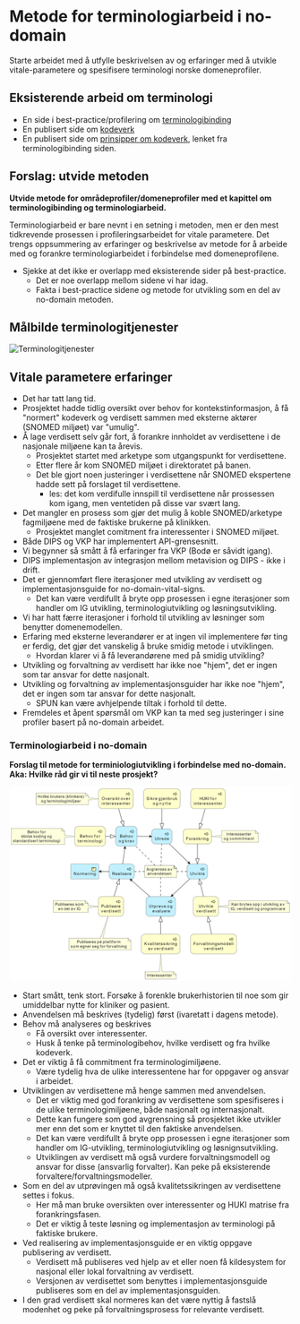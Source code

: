 # Metode for terminologiarbeid i no-domain

Starte arbeidet med å utfylle beskrivelsen av og erfaringer med å utvikle vitale-parametere og spesifisere terminologi norske domeneprofiler.

## Eksisterende arbeid om terminologi

* En side i best-practice/profilering om [terminologibinding](terminologibinding.md)
* En publisert side om [kodeverk](codesystem.md)
* En publisert side om [prinsipper om kodeverk](prinsipper_kodeverk.md), lenket fra terminologibinding siden.

## Forslag: utvide metoden

**Utvide metode for områdeprofiler/domeneprofiler med et kapittel om terminologibinding og terminologiarbeid.**  

Terminologiarbeid er bare nevnt i en setning i metoden, men er den mest tidkrevende prosessen i profileringsarbeidet for vitale parametere. Det trengs oppsummering av erfaringer og beskrivelse av metode for å arbeide med og forankre terminologiarbeidet i forbindelse med domeneprofilene.  

* Sjekke at det ikke er overlapp med eksisterende sider på best-practice.
  * Det er noe overlapp mellom sidene vi har idag.
  * Fakta i best-practice sidene og metode for utvikling som en del av no-domain metoden.

## Målbilde terminologitjenester

![Terminologitjenester](https://www.plantuml.com/plantuml/png/5OqnheD030NxVugV0u3BIAaeKqIvWp5Fi15hhsolK6uVgAOPpKoHxDdh_dShAdjVyBzbjdWGEH_ZMdBhSm-uc2OqHx5ApzVzRNxmbsP43irPiWYeSYIS5fEWKdb5367T1PJmMjHsEuCVA2vlRDTsWYudVm00)

## Vitale parametere erfaringer

* Det har tatt lang tid.
* Prosjektet hadde tidlig oversikt over behov for kontekstinformasjon, å få "normert" kodeverk og verdisett sammen med eksterne aktører (SNOMED miljøet) var "umulig".
* Å lage verdisett selv går fort, å forankre innholdet av verdisettene i de nasjonale miljøene kan ta årevis.
  * Prosjektet startet med arketype som utgangspunkt for verdisettene.
  * Etter flere år kom SNOMED miljøet i direktoratet på banen.  
  * Det ble gjort noen justeringer i verdisettene når SNOMED ekspertene hadde sett på forslaget til verdisettene.  
    * les: det kom verdifulle innspill til verdisettene når prossessen kom igang, men ventetiden på disse var svært lang.
* Det mangler en prosess som gjør det mulig å koble SNOMED/arketype fagmiljøene med de faktiske brukerne på klinikken.  
  * Prosjektet manglet comitment fra interessenter i SNOMED miljøet.
* Både DIPS og VKP har implementert API-grensesnitt.  
* Vi begynner så smått å få erfaringer fra VKP (Bodø er såvidt igang).  
* DIPS implementasjon av integrasjon mellom metavision og DIPS - ikke i drift.  
* Det er gjennomført flere iterasjoner med utvikling av verdisett og implementasjonsguide for no-domain-vital-signs.  
  * Det kan være verdifullt å bryte opp prosessen i egne iterasjoner som handler om IG utvikling, terminologiutvikling og løsningsutvikling.  
* Vi har hatt færre iterasjoner i forhold til utvikling av løsninger som benytter domenemodellen.  
* Erfaring med eksterne leverandører er at ingen vil implementere før ting er ferdig, det gjør det vanskelig å bruke smidig metode i utviklingen.
  * Hvordan klarer vi å få leverandørene med på smidig utvikling?
* Utvikling og forvaltning av verdisett har ikke noe "hjem", det er ingen som tar ansvar for dette nasjonalt.
* Utvikling og forvaltning av implementasjonsguider har ikke noe "hjem", det er ingen som tar ansvar for dette nasjonalt.
  * SPUN kan være avhjelpende tiltak i forhold til dette.
* Fremdeles et åpent spørsmål om VKP kan ta med seg justeringer i sine profiler basert på no-domain arbeidet.

### Terminologiarbeid i no-domain

**Forslag til metode for terminiologiutvikling i forbindelse med no-domain. Aka: Hvilke råd gir vi til neste prosjekt?**

![verdisett utvikling](../images/verdisett-utvikling.png)

* Start smått, tenk stort. Forsøke å forenkle brukerhistorien til noe som gir umiddelbar nytte for kliniker og pasient.
* Anvendelsen må beskrives (tydelig) først (ivaretatt i dagens metode).  
* Behov må analyseres og beskrives  
  * Få oversikt over interessenter.  
  * Husk å tenke på terminologibehov, hvilke verdisett og fra hvilke kodeverk.
* Det er viktig å få commitment fra terminologimiljøene.  
  * Være tydelig hva de ulike interessentene har for oppgaver og ansvar i arbeidet.  
* Utviklingen av verdisettene må henge sammen med anvendelsen.  
  * Det er viktig med god forankring av verdisettene som spesifiseres i de ulike terminologimiljøene, både nasjonalt og internasjonalt.  
  * Dette kan fungere som god avgrensning så prosjektet ikke utvikler mer enn det som er knyttet til den faktiske anvendelsen.  
  * Det kan være verdifullt å bryte opp prosessen i egne iterasjoner som handler om IG-utvikling, terminologiutvikling og løsnignsutvikling.
  * Utviklingen av verdisett må også vurdere forvaltningsmodell og ansvar for disse (ansvarlig forvalter). Kan peke på eksisterende forvaltere/forvaltningsmodeller.  
* Som en del av utprøvingen må også kvalitetssikringen av verdisettene settes i fokus.
  * Her må man bruke oversikten over interessenter og HUKI matrise fra forankringsfasen.  
  * Det er viktig å teste løsning og implementasjon av terminologi på faktiske brukere.
* Ved realisering av implementasjonsguide er en viktig oppgave publisering av verdisett.
  * Verdisett må publiseres ved hjelp av et eller noen få kildesystem for nasjonal eller lokal forvaltning av verdisett.  
  * Versjonen av verdisettet som benyttes i implementasjonsguide publiseres som en del av implementasjonsguiden.  
* I den grad verdisett skal normeres kan det være nyttig å fastslå modenhet og peke på forvaltningsprosess for relevante verdisett.  

